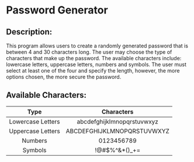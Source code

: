# Password Generator

## Description:

This program allows users to create a randomly generated password that is between 4 and 30 characters long.
The user may choose the type of characters that make up the password. The available characters include: lowercase letters, uppercase letters, numbers and symbols. The user must select at least one of the four and specify the length, however, the more options chosen, the more secure the password.

## Available Characters:
| Type  | Characters   |
| :--:  | :--:  |
| Lowercase Letters  | abcdefghijklmnopqrstuvwxyz  |
| Uppercase Letters  | ABCDEFGHIJKLMNOPQRSTUVWXYZ  |
| Numbers  | 0123456789  |
| Symbols  | !@#$%^&*()_+=  |
